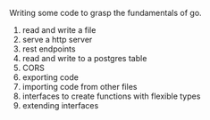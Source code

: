 Writing some code to grasp the fundamentals of go.

1. read and write a file
2. serve a http server
3. rest endpoints
4. read and write to a postgres table
5. CORS
6. exporting code
7. importing code from other files
8. interfaces to create functions with flexible types
9. extending interfaces